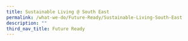 ```yaml
---
title: Sustainable Living @ South East
permalink: /what-we-do/Future-Ready/Sustainable-Living-South-East
description: ""
third_nav_title: Future Ready
---
```

